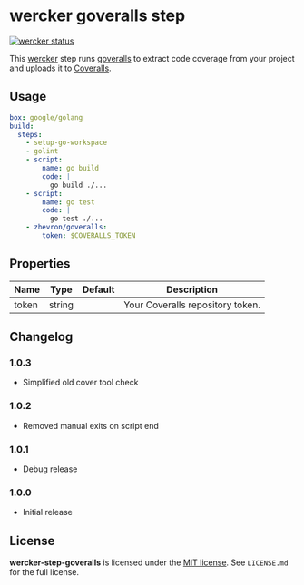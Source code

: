 # wercker goveralls step

[![wercker status](https://app.wercker.com/status/5f86828180437545e3c8cd6131de2e3c/m "wercker status")](https://app.wercker.com/project/bykey/5f86828180437545e3c8cd6131de2e3c)

This [wercker](http://wercker.com) step runs [goveralls](https://github.com/mattn/goveralls)
to extract code coverage from your project and uploads it to [Coveralls](https://coveralls.io/).

## Usage

```yaml
box: google/golang
build:
  steps:
    - setup-go-workspace
    - golint
    - script:
        name: go build
        code: |
          go build ./...
    - script:
        name: go test
        code: |
          go test ./...
    - zhevron/goveralls:
        token: $COVERALLS_TOKEN
```

## Properties

Name     | Type   | Default                 | Description
-------- | ------ | ----------------------- | -------------------
token    | string |                         | Your Coveralls repository token.

## Changelog

### 1.0.3

- Simplified old cover tool check

### 1.0.2

- Removed manual exits on script end

### 1.0.1

- Debug release

### 1.0.0

- Initial release

## License

**wercker-step-goveralls** is licensed under the [MIT license](http://opensource.org/licenses/MIT).
See `LICENSE.md` for the full license.
